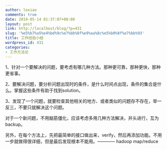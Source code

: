 ```yaml
---
author: lexiao
comments: true
date: 2019-05-14 01:37:07+00:00
layout: post
link: http://localhost/blog/?p=431
slug: '%e5%b7%a5%e4%bd%9c%e7%bb%8f%e9%aa%8c%e5%b0%8f%e7%bb%93'
title: 工作经验小结
wordpress_id: 431
categories:
- 工作方法论
---
```


1、针对一个要解决的问题，要考虑有哪几种方法。那种更可靠，那种更快，那种更省事。




2、要解决问题，要分析问题出现时的条件，是什么时间点出现，条件的集合是什么。掌握这些条件有助于找到solution。




3、发现了一个问题，就要检查其他相关的地方、或者类似的问题存不存在，举一反三，不要只就解决这个问题。

  


  


对于一个新问题，不用脑筋僵化，应该考虑多用几种方法解决，并头进行，互为backup。

  


另外，在每个方法上，先把最简单的接口做出来，verify，然后再添加功能。不用一步就做得很详细，但是最后发现根本不能用。———— hadoop map/reduce
